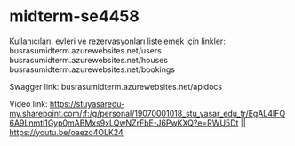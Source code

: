 # midterm-se4458
  
  Kullanıcıları, evleri ve rezervasyonları listelemek için linkler:
busrasumidterm.azurewebsites.net/users
busrasumidterm.azurewebsites.net/houses
busrasumidterm.azurewebsites.net/bookings
  
  Swagger link:
busrasumidterm.azurewebsites.net/apidocs

  Video link:
https://stuyasaredu-my.sharepoint.com/:f:/g/personal/19070001018_stu_yasar_edu_tr/EgAL4IFQ6A9Lnmti1Gyp0mABMxs9xLQwNZrFbE-J6PwKXQ?e=RWU5Dt || https://youtu.be/oaezo4OLK24
